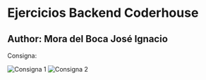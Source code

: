 # Ejercicios Backend Coderhouse

## Author: Mora del Boca José Ignacio

Consigna: 

![Consigna 1](https://ibb.co/b503S9q)
![Consigna 2](https://ibb.co/ZhpVNXR)